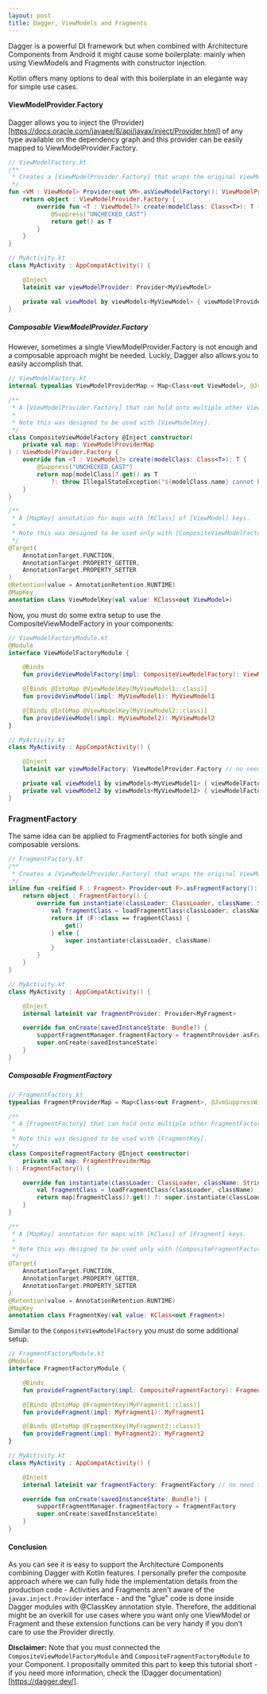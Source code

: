 ```yaml
---
layout: post
title: Dagger, ViewModels and Fragments
---
```


Dagger is a powerful DI framework but when combined with Architecture Components from Android it might cause some boilerplate: mainly when using ViewModels and Fragments with constructor injection.

Kotlin offers many options to deal with this boilerplate in an elegante way for simple use cases.

#### ViewModelProvider.Factory

Dagger allows you to inject the (Provider)[https://docs.oracle.com/javaee/6/api/javax/inject/Provider.html] of any type available on the dependency graph and this provider can be easily mapped to ViewModelProvider.Factory. 

```kotlin
// ViewModelFactory.kt
/**
 * Creates a [ViewModelProvider.Factory] that wraps the original ViewModel [Provider].
 */
fun <VM : ViewModel> Provider<out VM>.asViewModelFactory(): ViewModelProvider.Factory {
    return object : ViewModelProvider.Factory {
        override fun <T : ViewModel?> create(modelClass: Class<T>): T {
            @Suppress("UNCHECKED_CAST")
            return get() as T
        }
    }
}

// MyActivity.kt
class MyActivity : AppCompatActivity() {

    @Inject
    lateinit var viewModelProvider: Provider<MyViewModel>

    private val viewModel by viewModels<MyViewModel> { viewModelProvider.asViewModelFactory() }
}
```

##### Composable ViewModelProvider.Factory

However, sometimes a single ViewModelProvider.Factory is not enough and a composable approach might be needed. Luckly, Dagger also allows you to easily accomplish that.

```kotlin
// ViewModelFactory.kt
internal typealias ViewModelProviderMap = Map<Class<out ViewModel>, @JvmSuppressWildcards Provider<ViewModel>>

/**
 * A [ViewModelProvider.Factory] that can hold onto multiple other ViewModel [Provider]'s.
 *
 * Note this was designed to be used with [ViewModelKey].
 */
class CompositeViewModelFactory @Inject constructor(
    private val map: ViewModelProviderMap
) : ViewModelProvider.Factory {
    override fun <T : ViewModel?> create(modelClass: Class<T>): T {
        @Suppress("UNCHECKED_CAST")
        return map[modelClass]?.get() as T
            ?: throw IllegalStateException("${modelClass.name} cannot be provided without an @Inject constructor or from an @Provides-annotated method. Check your @IntoMap and @ClassKey provider.")
    }
}

/**
 * A [MapKey] annotation for maps with [KClass] of [ViewModel] keys.
 *
 * Note this was designed to be used only with [CompositeViewModelFactory].
 */
@Target(
    AnnotationTarget.FUNCTION,
    AnnotationTarget.PROPERTY_GETTER,
    AnnotationTarget.PROPERTY_SETTER
)
@Retention(value = AnnotationRetention.RUNTIME)
@MapKey
annotation class ViewModelKey(val value: KClass<out ViewModel>)
```

Now, you must do some extra setup to use the CompositeViewModelFactory in your components:

```kotlin
// ViewModelFactoryModule.kt
@Module
interface ViewModelFactoryModule {

    @Binds
    fun provideViewModelFactory(impl: CompositeViewModelFactory): ViewModelProvider.Factory

    @[Binds @IntoMap @ViewModelKey(MyViewModel1::class)]
    fun provideViewModel(impl: MyViewModel1): MyViewModel1

    @[Binds @IntoMap @ViewModelKey(MyViewModel2::class)]
    fun provideViewModel(impl: MyViewModel2): MyViewModel2
}

// MyActivity.kt
class MyActivity : AppCompatActivity() {

    @Inject
    lateinit var viewModelFactory: ViewModelProvider.Factory // no need for a specific VM.Factory

    private val viewModel1 by viewModels<MyViewModel1> { viewModelFactory }
    private val viewModel2 by viewModels<MyViewModel2> { viewModelFactory }
}
```

### FragmentFactory

The same idea can be applied to FragmentFactories for both single and composable versions.

```kotlin
// FragmentFactory.kt
/**
 * Creates a [ViewModelProvider.Factory] that wraps the original ViewModel [Provider].
 */
inline fun <reified F : Fragment> Provider<out F>.asFragmentFactory(): FragmentFactory {
    return object : FragmentFactory() {
        override fun instantiate(classLoader: ClassLoader, className: String): Fragment {
            val fragmentClass = loadFragmentClass(classLoader, className)
            return if (F::class == fragmentClass) {
                get()
            } else {
                super.instantiate(classLoader, className)
            }
        }
    }
}

// MyActivity.kt
class MyActivity : AppCompatActivity() {

    @Inject
    internal lateinit var fragmentProvider: Provider<MyFragment>

    override fun onCreate(savedInstanceState: Bundle?) {
        supportFragmentManager.fragmentFactory = fragmentProvider.asFragmentFactory()
        super.onCreate(savedInstanceState)
    }
}
```

##### Composable FragmentFactory

```kotlin
// FragmentFactory.kt
typealias FragmentProviderMap = Map<Class<out Fragment>, @JvmSuppressWildcards Provider<Fragment>>

/**
 * A [FragmentFactory] that can hold onto multiple other FragmentFactory [Provider]'s.
 *
 * Note this was designed to be used with [FragmentKey].
 */
class CompositeFragmentFactory @Inject constructor(
    private val map: FragmentProviderMap
) : FragmentFactory() {

    override fun instantiate(classLoader: ClassLoader, className: String): Fragment {
        val fragmentClass = loadFragmentClass(classLoader, className)
        return map[fragmentClass]?.get() ?: super.instantiate(classLoader, className)
    }
}

/**
 * A [MapKey] annotation for maps with [KClass] of [Fragment] keys.
 *
 * Note this was designed to be used only with [CompositeFragmentFactory].
 */
@Target(
    AnnotationTarget.FUNCTION,
    AnnotationTarget.PROPERTY_GETTER,
    AnnotationTarget.PROPERTY_SETTER
)
@Retention(value = AnnotationRetention.RUNTIME)
@MapKey
annotation class FragmentKey(val value: KClass<out Fragment>)
```

Similar to the `CompositeViewModelFactory` you must do some additional setup.

```kotlin
// FragmentFactoryModule.kt
@Module
interface FragmentFactoryModule {

    @Binds
    fun provideFragmentFactory(impl: CompositeFragmentFactory): FragmentFactory

    @[Binds @IntoMap @FragmentKey(MyFragment1::class)]
    fun provideFragment(impl: MyFragment1): MyFragment1

    @[Binds @IntoMap @FragmentKey(MyFragment2::class)]
    fun provideFragment(impl: MyFragment2): MyFragment2
}

// MyActivity.kt
class MyActivity : AppCompatActivity() {

    @Inject
    internal lateinit var fragmentFactory: FragmentFactory // no need for a specific Factory

    override fun onCreate(savedInstanceState: Bundle?) {
        supportFragmentManager.fragmentFactory = fragmentFactory
        super.onCreate(savedInstanceState)
    }
}
```

#### Conclusion

As you can see it is easy to support the Architecture Components combining Dagger with Kotlin features. I personally prefer the composite approach where we can fully hide the implementation details from the production code - Activities and Fragments aren't aware of the `javax.inject.Provider` interface - and the "glue" code is done inside Dagger modules with @ClassKey annotation style. Therefore, the additional might be an overkill for use cases where you want only one ViewModel or Fragment and these extension functions can be very handy if you don't care to use the Provider directly.

**Disclaimer:** Note that you must connected the `CompositeViewModelFactoryModule` and `CompositeFragmentFactoryModule` to your Component. I propositally ommited this part to keep this tutorial short - if you need more information, check the (Dagger documentation)[https://dagger.dev/].
